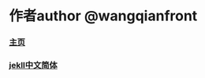 作者author @wangqianfront
============================

### [主页](http://wangqianfront.github.com)

### [jekll中文简体](http://jekyllcn.com/)
